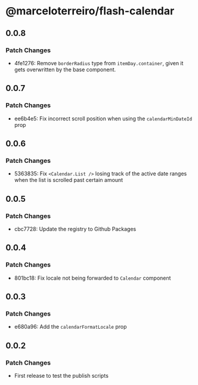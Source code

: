 # @marceloterreiro/flash-calendar

## 0.0.8

### Patch Changes

- 4fe1276: Remove `borderRadius` type from `itemDay.container`, given it gets overwritten by the base component.

## 0.0.7

### Patch Changes

- ee6b4e5: Fix incorrect scroll position when using the `calendarMinDateId` prop

## 0.0.6

### Patch Changes

- 5363835: Fix `<Calendar.List />` losing track of the active date ranges when the list is scrolled past certain amount

## 0.0.5

### Patch Changes

- cbc7728: Update the registry to Github Packages

## 0.0.4

### Patch Changes

- 801bc18: Fix locale not being forwarded to `Calendar` component

## 0.0.3

### Patch Changes

- e680a96: Add the `calendarFormatLocale` prop

## 0.0.2

### Patch Changes

- First release to test the publish scripts
